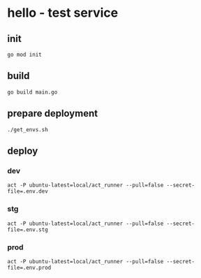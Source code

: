 # hello - test service

## init

`go mod init`

## build

`go build main.go`

## prepare deployment

`./get_envs.sh`

## deploy

### dev

`act -P ubuntu-latest=local/act_runner --pull=false --secret-file=.env.dev`

### stg

`act -P ubuntu-latest=local/act_runner --pull=false --secret-file=.env.stg`

### prod

`act -P ubuntu-latest=local/act_runner --pull=false --secret-file=.env.prod`
